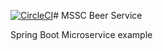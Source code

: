 [![CircleCI](https://circleci.com/gh/khalilsleimi/mssc-beer-service/tree/master.svg?style=svg)](https://circleci.com/gh/khalilsleimi/mssc-beer-service/tree/master)# MSSC Beer Service

Spring Boot Microservice example